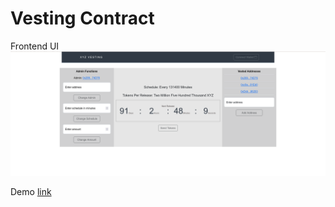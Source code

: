 # Vesting Contract

Frontend UI
![UI](./src//assets/img/Frontend.png)

Demo [link](https://xeggo-vesting.netlify.app/)
